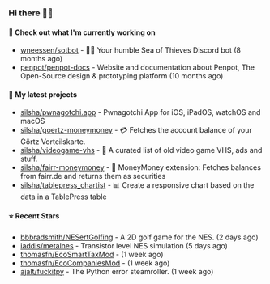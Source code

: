 ### Hi there 🦊👋

#### 👷 Check out what I'm currently working on

- [wneessen/sotbot](https://github.com/wneessen/sotbot) - 🏴‍☠️ Your humble Sea of Thieves Discord bot (8 months ago)
- [penpot/penpot-docs](https://github.com/penpot/penpot-docs) - Website and documentation about Penpot, The Open-Source design &amp; prototyping platform (10 months ago)

#### 🌱 My latest projects

- [silsha/pwnagotchi.app](https://github.com/silsha/pwnagotchi.app) - Pwnagotchi App for iOS, iPadOS, watchOS and macOS
- [silsha/goertz-moneymoney](https://github.com/silsha/goertz-moneymoney) - 💳 Fetches the account balance of your Görtz Vorteilskarte.
- [silsha/videogame-vhs](https://github.com/silsha/videogame-vhs) - 👾 A curated list of old video game VHS, ads and stuff.
- [silsha/fairr-moneymoney](https://github.com/silsha/fairr-moneymoney) - 💸 MoneyMoney extension: Fetches balances from fairr.de and returns them as securities
- [silsha/tablepress_chartist](https://github.com/silsha/tablepress_chartist) - 📊 Create a responsive chart based on the data in a TablePress table

#### ⭐ Recent Stars

- [bbbradsmith/NESertGolfing](https://github.com/bbbradsmith/NESertGolfing) - A 2D golf game for the NES. (2 days ago)
- [iaddis/metalnes](https://github.com/iaddis/metalnes) - Transistor level NES simulation  (5 days ago)
- [thomasfn/EcoSmartTaxMod](https://github.com/thomasfn/EcoSmartTaxMod) -  (1 week ago)
- [thomasfn/EcoCompaniesMod](https://github.com/thomasfn/EcoCompaniesMod) -  (1 week ago)
- [ajalt/fuckitpy](https://github.com/ajalt/fuckitpy) - The Python error steamroller. (1 week ago)
